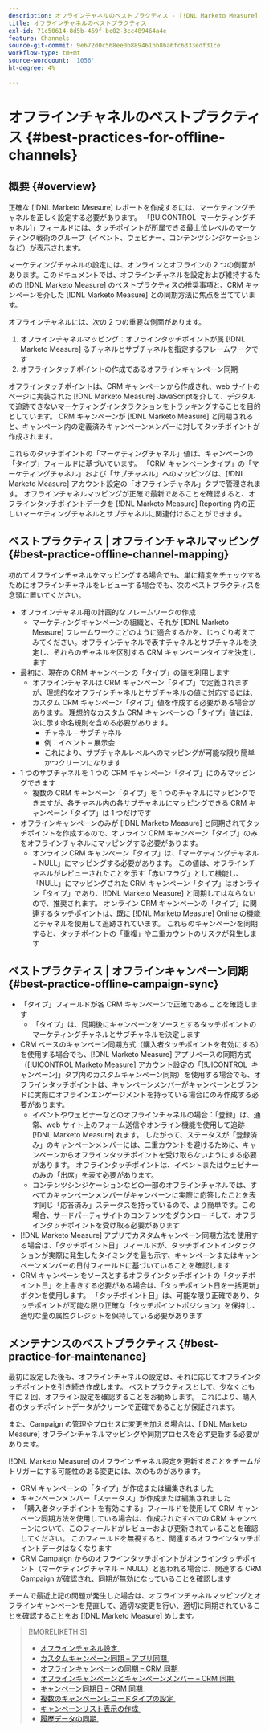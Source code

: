 ```yaml
---
description: オフラインチャネルのベストプラクティス - [!DNL Marketo Measure]
title: オフラインチャネルのベストプラクティス
exl-id: 71c50614-8d5b-469f-bc02-3cc489464a4e
feature: Channels
source-git-commit: 9e672d0c568ee0b889461bb8ba6fc6333edf31ce
workflow-type: tm+mt
source-wordcount: '1056'
ht-degree: 4%

---
```


# オフラインチャネルのベストプラクティス {#best-practices-for-offline-channels}

## 概要 {#overview}

正確な [!DNL Marketo Measure] レポートを作成するには、マーケティングチャネルを正しく設定する必要があります。 「[!UICONTROL &#x200B; マーケティングチャネル &#x200B;]」フィールドには、タッチポイントが所属できる最上位レベルのマーケティング戦術のグループ（イベント、ウェビナー、コンテンツシンジケーションなど）が表示されます。

マーケティングチャネルの設定には、オンラインとオフラインの 2 つの側面があります。このドキュメントでは、オフラインチャネルを設定および維持するための [!DNL Marketo Measure] のベストプラクティスの推奨事項と、CRM キャンペーンを介した [!DNL Marketo Measure] との同期方法に焦点を当てています。

オフラインチャネルには、次の 2 つの重要な側面があります。

1. オフラインチャネルマッピング：オフラインタッチポイントが属 [!DNL Marketo Measure] るチャネルとサブチャネルを指定するフレームワークです
1. オフラインタッチポイントの作成であるオフラインキャンペーン同期

オフラインタッチポイントは、CRM キャンペーンから作成され、web サイトのページに実装された [!DNL Marketo Measure] JavaScriptを介して、デジタルで追跡できないマーケティングインタラクションをトラッキングすることを目的としています。 CRM キャンペーンが [!DNL Marketo Measure] と同期されると、キャンペーン内の定義済みキャンペーンメンバーに対してタッチポイントが作成されます。

これらのタッチポイントの「マーケティングチャネル」値は、キャンペーンの「タイプ」フィールドに基づいています。 「CRM キャンペーンタイプ」の「マーケティングチャネル」および「サブチャネル」へのマッピングは、[!DNL Marketo Measure] アカウント設定の「オフラインチャネル」タブで管理されます。 オフラインチャネルマッピングが正確で最新であることを確認すると、オフラインタッチポイントデータを [!DNL Marketo Measure] Reporting 内の正しいマーケティングチャネルとサブチャネルに関連付けることができます。

## ベストプラクティス | オフラインチャネルマッピング {#best-practice-offline-channel-mapping}

初めてオフラインチャネルをマッピングする場合でも、単に精度をチェックするためにオフラインチャネルをレビューする場合でも、次のベストプラクティスを念頭に置いてください。

* オフラインチャネル用の計画的なフレームワークの作成
   * マーケティングキャンペーンの組織と、それが [!DNL Marketo Measure] フレームワークにどのように適合するかを、じっくり考えてみてください。オフラインチャネルで表すチャネルとサブチャネルを決定し、それらのチャネルを区別する CRM キャンペーンタイプを決定します
* 最初に、現在の CRM キャンペーンの「タイプ」の値を利用します
   * オフラインチャネルは CRM キャンペーン「タイプ」で定義されますが、理想的なオフラインチャネルとサブチャネルの値に対応するには、カスタム CRM キャンペーン「タイプ」値を作成する必要がある場合があります。 理想的なカスタム CRM キャンペーンの「タイプ」値には、次に示す命名規則を含める必要があります。
      * チャネル – サブチャネル
      * 例：イベント – 展示会
      * これにより、サブチャネルレベルへのマッピングが可能な限り簡単かつクリーンになります
* 1 つのサブチャネルを 1 つの CRM キャンペーン「タイプ」にのみマッピングできます
   * 複数の CRM キャンペーン「タイプ」を 1 つのチャネルにマッピングできますが、各チャネル内の各サブチャネルにマッピングできる CRM キャンペーン「タイプ」は 1 つだけです
* オフラインキャンペーンのみが [!DNL Marketo Measure] と同期されてタッチポイントを作成するので、オフライン CRM キャンペーン「タイプ」のみをオフラインチャネルにマッピングする必要があります。
   * オンライン CRM キャンペーン「タイプ」は、「マーケティングチャネル  = NULL」にマッピングする必要があります。 この値は、オフラインチャネルがレビューされたことを示す「赤いフラグ」として機能し、「NULL」にマッピングされた CRM キャンペーン「タイプ」はオンライン「タイプ」であり、[!DNL Marketo Measure] と同期してはならないので、推奨されます。 オンライン CRM キャンペーンの「タイプ」に関連するタッチポイントは、既に [!DNL Marketo Measure] Online の機能とチャネルを使用して追跡されています。 これらのキャンペーンを同期すると、タッチポイントの「重複」や二重カウントのリスクが発生します

## ベストプラクティス | オフラインキャンペーン同期 {#best-practice-offline-campaign-sync}

* 「タイプ」フィールドが各 CRM キャンペーンで正確であることを確認します
   * 「タイプ」は、同期後にキャンペーンをソースとするタッチポイントのマーケティングチャネルとサブチャネルを決定します
* CRM ベースのキャンペーン同期方式（購入者タッチポイントを有効にする）を使用する場合でも、[!DNL Marketo Measure] アプリベースの同期方式（[!UICONTROL Marketo Measure] アカウント設定の「[!UICONTROL &#x200B; キャンペーン &#x200B;]」タブ内のカスタムキャンペーン同期）を使用する場合でも、オフラインタッチポイントは、キャンペーンメンバーがキャンペーンとブランドに実際にオフラインエンゲージメントを持っている場合にのみ作成する必要があります。
   * イベントやウェビナーなどのオフラインチャネルの場合：「登録」は、通常、web サイト上のフォーム送信やオンライン機能を使用して追跡 [!DNL Marketo Measure] れます。 したがって、ステータスが「登録済み」のキャンペーンメンバーには、二重カウントを避けるために、キャンペーンからオフラインタッチポイントを受け取らないようにする必要があります。 オフラインタッチポイントは、イベントまたはウェビナーのみの「出席」を表す必要があります。
   * コンテンツシンジケーションなどの一部のオフラインチャネルでは、すべてのキャンペーンメンバーがキャンペーンに実際に応答したことを表す同じ「応答済み」ステータスを持っているので、より簡単です。この場合、サードパーティサイトのコンテンツをダウンロードして、オフラインタッチポイントを受け取る必要があります
* [!DNL Marketo Measure] アプリでカスタムキャンペーン同期方法を使用する場合は、「タッチポイント日」フィールドが、タッチポイントインタラクションが実際に発生したタイミングを最も示す、キャンペーンまたはキャンペーンメンバーの日付フィールドに基づいていることを確認します
* CRM キャンペーンをソースとするオフラインタッチポイントの「タッチポイント日」を上書きする必要がある場合は、「タッチポイント日を一括更新」ボタンを使用します。 「タッチポイント日」は、可能な限り正確であり、タッチポイントが可能な限り正確な「タッチポイントポジション」を保持し、適切な量の属性クレジットを保持している必要があります

## メンテナンスのベストプラクティス {#best-practice-for-maintenance}

最初に設定した後も、オフラインチャネルの設定は、それに応じてオフラインタッチポイントを引き続き作成します。 ベストプラクティスとして、少なくとも年に 2 回、オフライン設定を確認することをお勧めします。 これにより、購入者のタッチポイントデータがクリーンで正確であることが保証されます。

また、Campaign の管理やプロセスに変更を加える場合は、[!DNL Marketo Measure] オフラインチャネルマッピングや同期プロセスを必ず更新する必要があります。

[!DNL Marketo Measure] のオフラインチャネル設定を更新することをチームがトリガーにする可能性のある変更には、次のものがあります。

* CRM キャンペーンの「タイプ」が作成または編集されました
* キャンペーンメンバー「ステータス」が作成または編集されました
* 「購入者タッチポイントを有効にする」フィールドを使用して CRM キャンペーン同期方法を使用している場合は、作成されたすべての CRM キャンペーンについて、このフィールドがレビューおよび更新されていることを確認してください。 このフィールドを無視すると、関連するオフラインタッチポイントデータはなくなります
* CRM Campaign からのオフラインタッチポイントがオンラインタッチポイント（マーケティングチャネル = NULL）と思われる場合は、関連する CRM Campaign が確認され、同期が無効になっていることを確認します

チームで最近上記の問題が発生した場合は、オフラインチャネルマッピングとオフラインキャンペーンを見直して、適切な変更を行い、適切に同期されていることを確認することをお [!DNL Marketo Measure] めします。

>[!MORELIKETHIS]
>
>* [&#x200B; オフラインチャネル設定 &#x200B;](/help/channel-tracking-and-setup/offline-channels/offline-custom-channel-setup.md)
>* [&#x200B; カスタムキャンペーン同期 – アプリ同期 &#x200B;](/help/channel-tracking-and-setup/offline-channels/custom-campaign-sync.md)
>* [&#x200B; オフラインキャンペーンの同期 – CRM 同期 &#x200B;](/help/channel-tracking-and-setup/offline-channels/legacy-processes/syncing-offline-campaigns.md)
>* [&#x200B; オフラインキャンペーンとキャンペーンメンバー – CRM 同期 &#x200B;](/help/channel-tracking-and-setup/offline-channels/legacy-processes/campaigns-and-campaign-members.md)
>* [&#x200B; キャンペーン同期日 – CRM 同期 &#x200B;](/help/channel-tracking-and-setup/offline-channels/legacy-processes/campaign-sync-dates.md)
>* [&#x200B; 複数のキャンペーンレコードタイプの設定 &#x200B;](/help/channel-tracking-and-setup/offline-channels/configurations-for-multiple-campaign-record-types.md)
>* [&#x200B; キャンペーンリスト表示の作成 &#x200B;](/help/channel-tracking-and-setup/offline-channels/legacy-processes/creating-a-campaign-list-view-for-salesforce-campaigns.md)
>* [&#x200B; 履歴データの同期 &#x200B;](/help/channel-tracking-and-setup/offline-channels/legacy-processes/syncing-historical-data.md)
